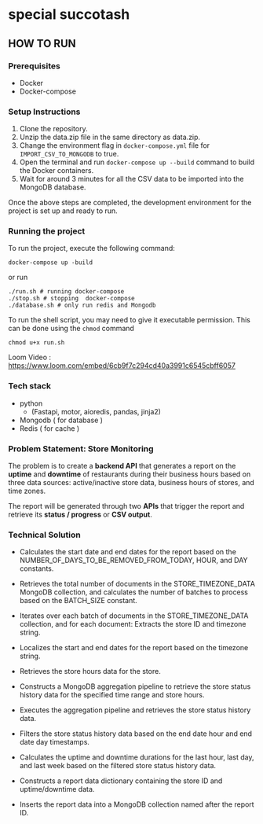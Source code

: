 # special succotash

## HOW TO RUN

### Prerequisites

- Docker
- Docker-compose

### Setup Instructions

1. Clone the repository.
2. Unzip the data.zip file in the same directory as data.zip.
3. Change the environment flag in `docker-compose.yml` file for `IMPORT_CSV_TO_MONGODB` to true.
4. Open the terminal and run `docker-compose up --build` command to build the Docker containers.
5. Wait for around 3 minutes for all the CSV data to be imported into the MongoDB database.

Once the above steps are completed, the development environment for the project is set up and ready to run.

### Running the project

To run the project, execute the following command:

```shell
docker-compose up -build
```

or run

```shell
./run.sh # running docker-compose
./stop.sh # stopping  docker-compose
./database.sh # only run redis and Mongodb
```

To run the shell script, you may need to give it executable permission. This can be done using the `chmod` command

```shell
chmod u+x run.sh
```

Loom Video : https://www.loom.com/embed/6cb9f7c294cd40a3991c6545cbff6057

### Tech stack

- python
  - (Fastapi, motor, aioredis, pandas, jinja2)
- Mongodb ( for database )
- Redis ( for cache )

### Problem Statement: Store Monitoring

The problem is to create a **backend API** that generates a report
on the **uptime** and **downtime** of restaurants during their business
hours based on three data sources: active/inactive store data,
business hours of stores, and time zones.

The report will be generated through two **APIs** that trigger
the report and retrieve its **status / progress** or **CSV output**.

### Technical Solution

- Calculates the start date and end dates for the report based on the NUMBER_OF_DAYS_TO_BE_REMOVED_FROM_TODAY, HOUR, and DAY constants.

- Retrieves the total number of documents in the STORE_TIMEZONE_DATA MongoDB collection, and calculates the number of batches to process based on the BATCH_SIZE constant.
- Iterates over each batch of documents in the STORE_TIMEZONE_DATA collection, and for each document:
  Extracts the store ID and timezone string.
- Localizes the start and end dates for the report based on the timezone string.
- Retrieves the store hours data for the store.
- Constructs a MongoDB aggregation pipeline to retrieve the store status history data for the specified time range and store hours.
- Executes the aggregation pipeline and retrieves the store status history data.
- Filters the store status history data based on the end date hour and end date day timestamps.
- Calculates the uptime and downtime durations for the last hour, last day, and last week based on the filtered store status history data.
- Constructs a report data dictionary containing the store ID and uptime/downtime data.
- Inserts the report data into a MongoDB collection named after the report ID.
